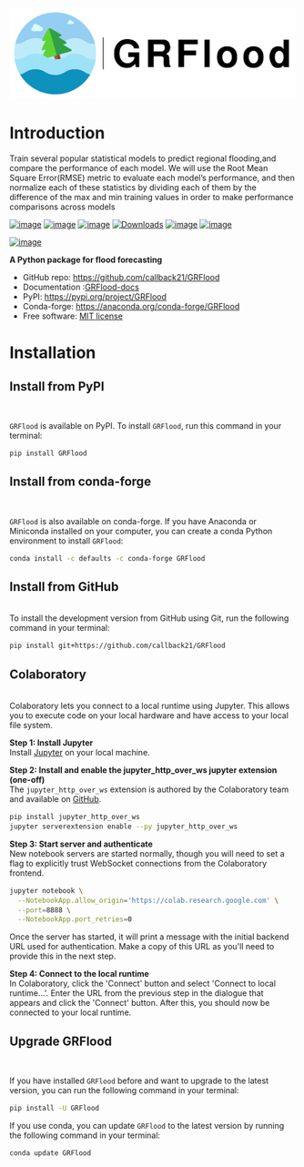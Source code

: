 
![flood](GRFlood.png)

<h1>Introduction</h1>

Train several popular statistical models to predict regional flooding,and compare the performance of each model.
We will use the Root Mean Square Error(RMSE) metric to evaluate each model’s performance, and then normalize each of 
these statistics by dividing each of them by the difference of the max and min training values in order to make performance
comparisons across models


[![image](https://colab.research.google.com/assets/colab-badge.svg)](https://colab.research.google.com/drive/1Wcxd9iBJChn7gJgV--Vc03gSdljZbp2b?usp=sharing)
[![image](https://img.shields.io/pypi/v/geemap.svg)](https://pypi.org/project/GRFlood/)
[![image](https://img.shields.io/conda/vn/conda-forge/geemap.svg)](https://anaconda.org/conda-forge/GRFlood)
[![Downloads](https://static.pepy.tech/personalized-badge/grflood?period=month&units=international_system&left_color=yellow&right_color=orange&left_text=Downloads)](https://pepy.tech/project/grflood)
[![image](https://github.com/giswqs/geemap/workflows/build/badge.svg)](https://github.com/callback21/GRFlood)
[![image](https://github.com/giswqs/geemap/workflows/docs/badge.svg)](https://callback21.github.io/GRFlood-docs/)

[![image](https://img.shields.io/badge/License-MIT-yellow.svg)](https://opensource.org/licenses/MIT)

**A Python package for flood forecasting**

-   GitHub repo: <https://github.com/callback21/GRFlood>
-   Documentation :[GRFlood-docs](https://callback21.github.io/GRFlood-docs/)
-   PyPI: <https://pypi.org/project/GRFlood>
-   Conda-forge: <https://anaconda.org/conda-forge/GRFlood>
-   Free software: [MIT license](https://opensource.org/licenses/MIT)


<h1>Installation</h1>



<h2>Install from PyPI</h2>

<br>

`GRFlood` is available on PyPI. To install `GRFlood`, run this command in your terminal:

```sh
pip install GRFlood
```
<h2>Install from conda-forge</h2>


<br>

`GRFlood` is also available on conda-forge. If you have Anaconda or Miniconda installed on your computer, you can create a conda Python environment to install `GRFlood`:

```sh
conda install -c defaults -c conda-forge GRFlood
```
<h2>Install from GitHub</h2> 

<br>
To install the development version from GitHub using Git, run the following command in your terminal:

```sh
pip install git+https://github.com/callback21/GRFlood
```
<h2>Colaboratory</h2> 

<br>
Colaboratory lets you connect to a local runtime using Jupyter. This allows you to execute code on your local hardware and have access to your local file system.

**Step 1: Install Jupyter**<br>
Install [Jupyter](https://jupyter.org/install) on your local machine.

**Step 2: Install and enable the jupyter_http_over_ws jupyter extension (one-off)** <br>
The ```jupyter_http_over_ws``` extension is authored by the Colaboratory team and available on [GitHub](https://github.com/googlecolab/jupyter_http_over_ws).

```sh
pip install jupyter_http_over_ws
jupyter serverextension enable --py jupyter_http_over_ws
```
**Step 3: Start server and authenticate**<br>
New notebook servers are started normally, though you will need to set a flag to explicitly trust WebSocket connections from the Colaboratory frontend.

```sh
jupyter notebook \
  --NotebookApp.allow_origin='https://colab.research.google.com' \
  --port=8888 \
  --NotebookApp.port_retries=0
```   
Once the server has started, it will print a message with the initial backend URL used for authentication. Make a copy of this URL as you'll need to provide this in the next step.

**Step 4: Connect to the local runtime**<br>
In Colaboratory, click the 'Connect' button and select 'Connect to local runtime…'. Enter the URL from the previous step in the dialogue that appears and click the 'Connect' button. After this, you should now be connected to your local runtime.

<h2>Upgrade GRFlood</h2>
<br>

If you have installed `GRFlood` before and want to upgrade to the latest version, you can run the following command in your terminal:

```sh
pip install -U GRFlood
```
If you use conda, you can update `GRFlood` to the latest version by running the following command in your terminal:

```sh
conda update GRFlood
```
